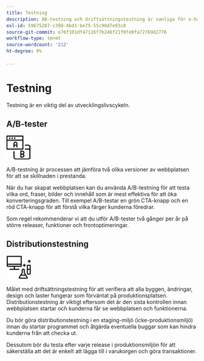 ```yaml
---
title: Testning
description: AB-testning och driftsättningstestning är vanliga för e-handelsprojekt och bidrar till att säkerställa högkvalitativa webbplatser.
exl-id: 59675287-c390-4b41-be75-55c90d7e93c8
source-git-commit: e76f101df47116f7b246f21f0fe0fa72769d2776
workflow-type: tm+mt
source-wordcount: '212'
ht-degree: 0%

---
```


# Testning

Testning är en viktig del av utvecklingslivscykeln.

## A/B-tester

![AB-testningsikon](../../assets/playbooks/a-b-testing.png)

A/B-testning är processen att jämföra två olika versioner av webbplatsen för att se skillnaden i prestanda.

När du har skapat webbplatsen kan du använda A/B-testning för att testa vilka ord, fraser, bilder och innehåll som är mest effektiva för att öka konverteringsgraden. Till exempel A/B-testar en grön CTA-knapp och en röd CTA-knapp för att förstå vilka färger kunderna föredrar.

Som regel rekommenderar vi att du utför A/B-tester två gånger per år på större releaser, funktioner och frontoptimeringar.

## Distributionstestning

![Ikon för distributionstestning](../../assets/playbooks/deployment-testing.png)

Målet med driftsättningstestning för att verifiera att alla byggen, ändringar, design och laster fungerar som förväntat på produktionsplatsen. Distributionstestning är viktigt eftersom det är den sista kontrollen innan webbplatsen startar och kunderna får se webbplatsen och funktionerna.

Du bör göra distributionstestning i en staging-miljö (icke-produktionsmiljö) innan du startar programmet och åtgärda eventuella buggar som kan hindra kunderna från att checka ut.

Dessutom bör du testa efter varje release i produktionsmiljön för att säkerställa att det är enkelt att lägga till i varukorgen och göra transaktioner.
